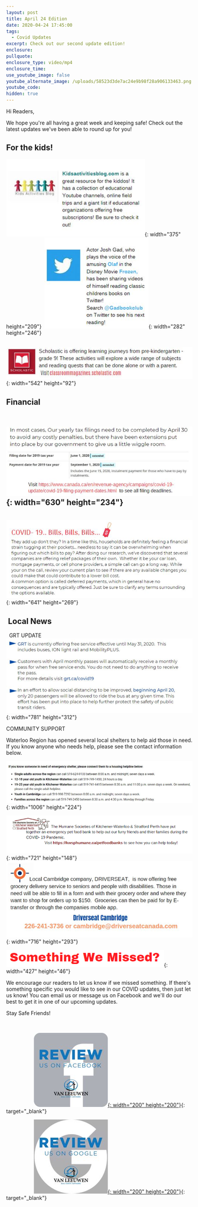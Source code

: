 ```yaml
---
layout: post
title: April 24 Edition
date: 2020-04-24 17:45:00
tags:
  - Covid Updates
excerpt: Check out our second update edition!
enclosure:
pullquote:
enclosure_type: video/mp4
enclosure_time:
use_youtube_image: false
youtube_alternate_image: /uploads/58523d3de7ac24e9b98f28a906133463.png
youtube_code:
hidden: true
---
```


Hi Readers,&nbsp;

We hope you're all having a great week and keeping safe\! Check out the latest updates we've been able to round up for you\!&nbsp;

## For the kids\!&nbsp;

![](/uploads/kab.PNG){: width="375" height="209"}&nbsp;&nbsp;![](/uploads/twitter.JPG){: width="282" height="246"}

&nbsp; &nbsp;![](/uploads/scholastic.JPG){: width="542" height="92"}

## Financial

## &nbsp; &nbsp;![](/uploads/taxes.PNG){: width="630" height="234"}

&nbsp;![](/uploads/bills-png.PNG){: width="641" height="269"}

## &nbsp;Local News &nbsp;

&nbsp; GRT UPDATE![](/uploads/grt.PNG){: width="781" height="312"}

COMMUNITY SUPPORT&nbsp;

Waterloo Region has opened several local shelters to help aid those in need. If you know anyone who needs help, please see the contact information below.&nbsp;

![](/uploads/shelter.PNG){: width="1006" height="224"}

![](/uploads/hs.PNG){: width="721" height="148"}![](/uploads/driverseat.PNG){: width="716" height="293"}

![](/uploads/missed.PNG){: width="427" height="46"}

We encourage our readers to let us know if we missed something. If there's something specific you would like to see in our COVID updates, then just let us know\! You can email us or message us on Facebook and we'll do our best to get it in one of our upcoming updates.&nbsp;

Stay Safe Friends\!&nbsp;

&nbsp;

&nbsp; &nbsp; &nbsp; &nbsp; &nbsp; &nbsp; &nbsp; &nbsp; &nbsp; &nbsp;[![](/uploads/fb-review-1.jpg){: width="200" height="200"}](https://www.facebook.com/pg/jerryvanleeuwenkw/reviews/){: target="_blank"}&nbsp; &nbsp; &nbsp; &nbsp;

&nbsp; &nbsp; &nbsp; &nbsp; &nbsp; &nbsp; &nbsp; &nbsp; &nbsp; &nbsp;[![](/uploads/g-review-1.jpg){: width="200" height="200"}](https://www.google.com/search?q=van+leeuwen+real+estate+google+review&amp;oq=van+leeuwen+real+estate+google+review&amp;aqs=chrome..69i57j33.6519j0j7&amp;sourceid=chrome&amp;ie=UTF-8#lrd=0x882b8840d04595cd:0x7cb7a6596c339e6a,1){: target="_blank"}